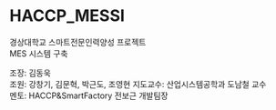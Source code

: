 # HACCP_MESSI

경상대학교 스마트전문인력양성 프로젝트  
MES 시스템 구축

조장: 김동욱  
조원: 강창기, 김문혁, 박근도, 조영현
지도교수: 산업시스템공학과 도남철 교수  
멘토: HACCP&SmartFactory 전보근 개발팀장
